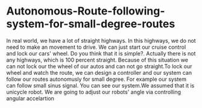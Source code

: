 # Autonomous-Route-following-system-for-small-degree-routes
In real world, we have a lot of straight highways. In this highways, we do not need to make an movement to drive. We can just start our cruise control and lock our cars' wheel. Do you think that it is simple?. Actually there is not any highways, which is 100 percent straight. Because of this situation we can not lock our the wheel of our autos and can not go straight.To lock our wheel and watch the route, we can design a controller and our system can follow our routes autonomusly for small degree. For example our system can follow small sinus signal. You can see our system.We assumed that it is unicycle robot. We are going to adjust our robots' angle via controlling angular accelartion

